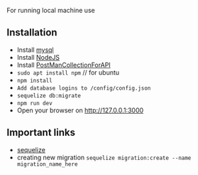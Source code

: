 For running local machine use 
## Installation
* Install [mysql](https://dev.mysql.com/doc/)
* Install [NodeJS](https://nodejs.org/en/download/)
* Install [PostManCollectionForAPI](https://www.getpostman.com/collections/f8f21dd457ff019f20f7/)
* `sudo apt install npm`  // for ubuntu 
* `npm install`
* `Add database logins to /config/config.json`
* `sequelize db:migrate`
* `npm run dev`
* Open your browser on http://127.0.0.1:3000

## Important links
* [sequelize](https://sequelize.org/master/manual/getting-started.html)
* creating new migration `sequelize migration:create --name migration_name_here`